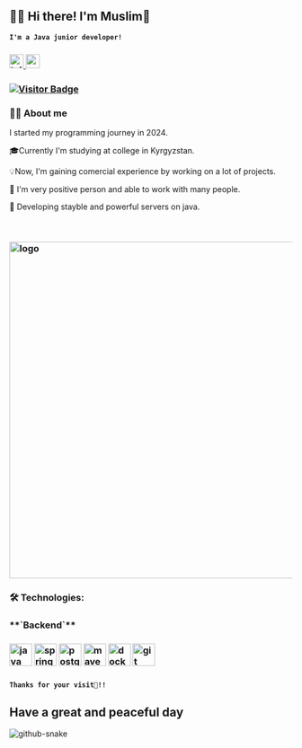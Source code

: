 <h2>🏄‍♂️ Hi there! I'm Muslim👋</h2>

**`I'm a Java junior developer!`**

<h3>
<div align="left">
  <a href="https://t.me/AkeSweezy" target="_blank">
    <img src="https://img.shields.io/static/v1?message=Telegram&logo=telegram&label=&color=0088cc&logoColor=white&labelColor=&style=for-the-badge" height="25" alt="telegram logo" />
  </a>
  <a href="https://mailto:dautov.292009@gmail.com">
    <img src="https://img.shields.io/badge/Gmail-D14836?style=for-the-badge&logo=gmail&logoColor=white" height="25" alt="gmail logo" />
  </a>
</div>
</h3>

<h3>
<div align="left">
  <a href="https://visitor-badge.laobi.icu/badge?page_id=Sweezy352.Sweezy352">
    <img src="https://visitor-badge.laobi.icu/badge?page_id=Sweezy352.Sweezy352" alt="Visitor Badge" />
  </a>
</div>
</h3>



<h3 align="left">👩‍💻  About me</h3>


<p align="left">I started my programming journey in 2024.<br>
  
  🎓Currently I'm studying at college in Kyrgyzstan.<br>
  
  💡Now, I'm gaining comercial experience by working on a lot of projects.<br>
  
  🤝 I'm very positive person and able to work with many people. <br>
  
  🎯 Developing stayble and powerful servers on java.</p><br>


<h3>
<p align="left">
 <img width="600" src="https://miro.medium.com/v2/resize:fit:800/1*dXCMjbZeIB_Afn8Sn53HeA.gif" alt="logo"/>
</p>
</h3>

###

<h3 align="left">🛠 Technologies:</h3>

<h3> **`Backend`**</h3>

<h3>
<div align="left">
  <img src="https://cdn.jsdelivr.net/gh/devicons/devicon/icons/java/java-original.svg" height="40" alt="java logo" />
  <img src="https://skillicons.dev/icons?i=spring" height="40" alt="spring framework logo" />
  <img src="https://skillicons.dev/icons?i=postgres" height="40" alt="postgresql logo" />
  <img src="https://skillicons.dev/icons?i=maven" height="40" alt="maven logo" />
  <img src="https://skillicons.dev/icons?i=docker" height="40" alt="docker logo" />
  <img src="https://skillicons.dev/icons?i=git" height="40" alt="git logo" />
</div>
</h3>

###

**`Thanks for your visit👋!!`**

<h2 align="left">Have a great and peaceful day</h2>

<picture>
  <source media="(prefers-color-scheme: dark)" srcset="https://raw.githubusercontent.com/tobiasmeyhoefer/tobiasmeyhoefer/output/github-snake-dark.svg" />
  <source media="(prefers-color-scheme: light)" srcset="https://raw.githubusercontent.com/tobiasmeyhoefer/tobiasmeyhoefer/output/github-snake.svg" />
  <img alt="github-snake" src="https://raw.githubusercontent.com/tobiasmeyhoefer/tobiasmeyhoefer/output/github-snake.svg" />
</picture>

###

<!--
**Sweezy352/Sweezy352** is a ✨ _special_ ✨ repository because its `README.md` (this file) appears on your GitHub profile.

Here are some ideas to get you started:

- 🔭 I’m currently working on ...
- 🌱 I’m currently learning ...
- 👯 I’m looking to collaborate on ...
- 🤔 I’m looking for help with ...
- 💬 Ask me about ...
- 📫 How to reach me: ...
- 😄 Pronouns: ...
- ⚡ Fun fact: ...
-->
